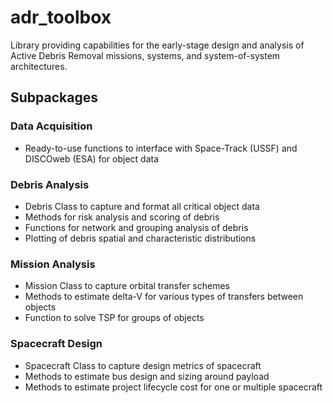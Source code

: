 # adr_toolbox
Library providing capabilities for the early-stage design and analysis of Active Debris Removal missions, systems, and system-of-system architectures.

## Subpackages
### Data Acquisition
- Ready-to-use functions to interface with Space-Track (USSF) and DISCOweb (ESA) for object data

### Debris Analysis
- Debris Class to capture and format all critical object data
- Methods for risk analysis and scoring of debris
- Functions for network and grouping analysis of debris
- Plotting of debris spatial and characteristic distributions

### Mission Analysis
- Mission Class to capture orbital transfer schemes
- Methods to estimate delta-V for various types of transfers between objects
- Function to solve TSP for groups of objects

### Spacecraft Design
- Spacecraft Class to capture design metrics of spacecraft
- Methods to estimate bus design and sizing around payload
- Methods to estimate project lifecycle cost for one or multiple spacecraft
